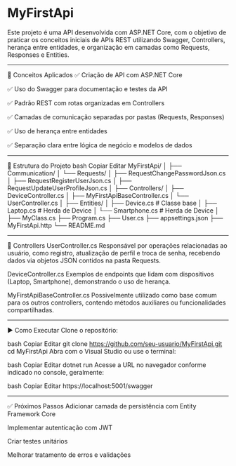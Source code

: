 # MyFirstApi
Este projeto é uma API desenvolvida com ASP.NET Core, com o objetivo de praticar os conceitos iniciais de APIs REST utilizando Swagger, Controllers, herança entre entidades, e organização em camadas como Requests, Responses e Entities.

---

🧠 Conceitos Aplicados
✅ Criação de API com ASP.NET Core

✅ Uso do Swagger para documentação e testes da API

✅ Padrão REST com rotas organizadas em Controllers

✅ Camadas de comunicação separadas por pastas (Requests, Responses)

✅ Uso de herança entre entidades

✅ Separação clara entre lógica de negócio e modelos de dados

---

📁 Estrutura do Projeto
bash
Copiar
Editar
MyFirstApi/
│
├── Communication/
│   └── Requests/
│       ├── RequestChangePasswordJson.cs
│       ├── RequestRegisterUserJson.cs
│       ├── RequestUpdateUserProfileJson.cs
│
├── Controllers/
│   ├── DeviceController.cs
│   ├── MyFirstApiBaseController.cs
│   └── UserController.cs
│
├── Entities/
│   ├── Device.cs              # Classe base
│   ├── Laptop.cs              # Herda de Device
│   └── Smartphone.cs          # Herda de Device
│
├── MyClass.cs
├── Program.cs
├── User.cs
├── appsettings.json
├── MyFirstApi.http
└── README.md

---

📂 Controllers
UserController.cs
Responsável por operações relacionadas ao usuário, como registro, atualização de perfil e troca de senha, recebendo dados via objetos JSON contidos na pasta Requests.

DeviceController.cs
Exemplos de endpoints que lidam com dispositivos (Laptop, Smartphone), demonstrando o uso de herança.

MyFirstApiBaseController.cs
Possivelmente utilizado como base comum para os outros controllers, contendo métodos auxiliares ou funcionalidades compartilhadas.

---

▶️ Como Executar
Clone o repositório:

bash
Copiar
Editar
git clone https://github.com/seu-usuario/MyFirstApi.git
cd MyFirstApi
Abra com o Visual Studio ou use o terminal:

bash
Copiar
Editar
dotnet run
Acesse a URL no navegador conforme indicado no console, geralmente:

bash
Copiar
Editar
https://localhost:5001/swagger

---

✅ Próximos Passos
Adicionar camada de persistência com Entity Framework Core

Implementar autenticação com JWT

Criar testes unitários

Melhorar tratamento de erros e validações
